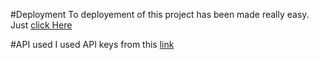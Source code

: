 #Deployment
To deployement of this project has been made really easy. Just [click Here](https://alwaysomesh.github.io/Weather/)

#API used
I used API keys from this [link](https://openweathermap.org/)
